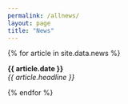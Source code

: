 ```yaml
---
permalink: /allnews/
layout: page
title: "News"
---
```


{% for article in site.data.news %}
<p><b>{{ article.date }}</b> <br>
<em>{{ article.headline }}</em></p>
{% endfor %}
